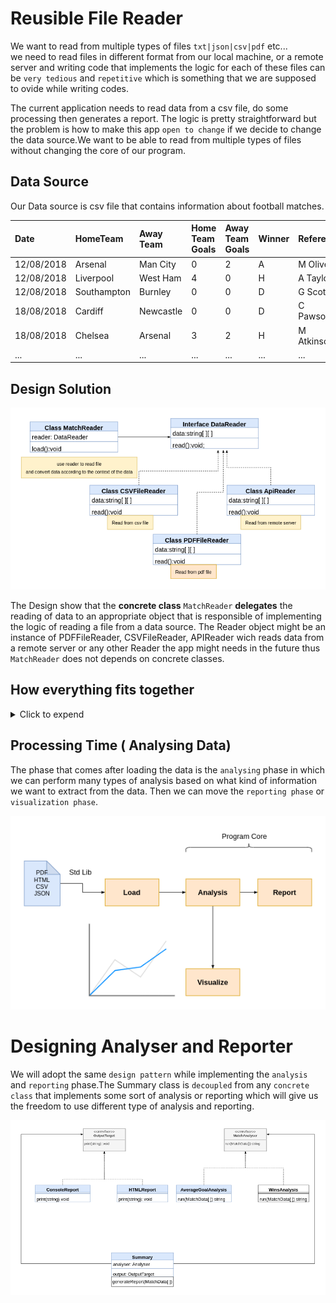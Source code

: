 # Reusible File Reader

We want to read from multiple types of files `txt|json|csv|pdf` etc... \
we need to read files in different format from our local machine,
or a remote server and writing code that implements the logic for
each of these files can be `very tedious` and `repetitive` which is
something that we are supposed to ovide while writing codes.

The current application needs to read data from a csv file, do some processing then generates a report. The logic is pretty straightforward but the problem is how to make this app `open to change` if we decide to change the data source.We want to be able to read from multiple types of files without changing the core of our program.

## Data Source

Our Data source is csv file that contains information about football matches.

| Date       | HomeTeam    | Away Team | Home Team Goals | Away Team Goals | Winner | Referee    |
| :--------- | :---------- | :-------- | :-------------- | :-------------- | :----- | :--------- |
| 12/08/2018 | Arsenal     | Man City  | 0               | 2               | A      | M Oliver   |
| 12/08/2018 | Liverpool   | West Ham  | 4               | 0               | H      | A Taylor   |
| 12/08/2018 | Southampton | Burnley   | 0               | 0               | D      | G Scott    |
| 18/08/2018 | Cardiff     | Newcastle | 0               | 0               | D      | C Pawson   |
| 18/08/2018 | Chelsea     | Arsenal   | 3               | 2               | H      | M Atkinson |
| ...        | ...         | ...       | ...             | ...             | ...    | ...        |

## Design Solution

![design](design.png)

The Design show that the **concrete class** `MatchReader` **delegates** the reading of data to an appropriate object that is responsible of
implementing the logic of reading a file from a data source.
The Reader object might be an instance of PDFFileReader, CSVFileReader, APIReader wich reads data from a remote server or any other Reader the app might needs in the future thus `MatchReader` does not depends on concrete classes.

## How everything fits together
<details>
<summary>Click to expend</summary>

```js
 const reader = new CSVFILEReader(pathtofile);
 const matchReader = new MatchReader(reader);
 matchReader.load()

 // we can access to our data throught:
const result = matchReader.data()

```
</details>

## Processing Time ( Analysing Data)
The phase that comes after loading the data is the `analysing` 
phase in which we can perform many types of analysis based on
what kind of information we want to extract from the data.
Then we can move the `reporting phase` or `visualization phase`.

![data flow](flow.png)

# Designing Analyser and Reporter
 We will adopt the same `design pattern` while implementing the `analysis` and `reporting` phase.The Summary class is `decoupled` from any `concrete class` that implements some sort of analysis or reporting which will give us the freedom to use different type of analysis and reporting.

![analyser & reporter](design2.png)
